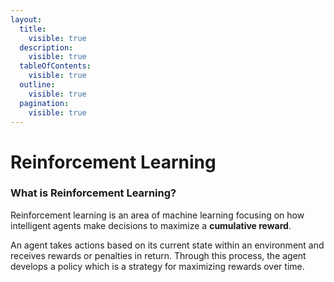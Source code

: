 ```yaml
---
layout:
  title:
    visible: true
  description:
    visible: true
  tableOfContents:
    visible: true
  outline:
    visible: true
  pagination:
    visible: true
---
```


# Reinforcement Learning

### What is Reinforcement Learning?

Reinforcement learning is an area of machine learning focusing on how intelligent agents make decisions to maximize a **cumulative reward**.&#x20;

An agent takes actions based on its current state within an environment and receives rewards or penalties in return. Through this process, the agent develops a policy which is a strategy for maximizing rewards over time.
